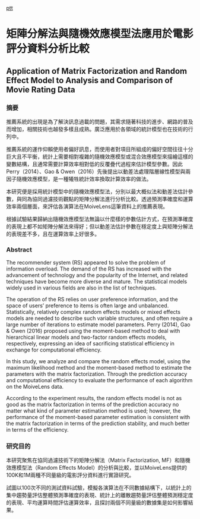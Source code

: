 [ptt](https://drive.google.com/open?id=1Ya5JFX-i1QslgECLnqseB03jZOPFGXpI)

# 矩陣分解法與隨機效應模型法應用於電影評分資料分析比較
## Application of Matrix Factorization and Random Effect Model to Analysis and Comparison of Movie Rating Data


### 摘要
推薦系統的出現是為了解決訊息過載的問題，其需求隨著科技的進步、網路的普及而增加，相關技術也越發多樣且成熟。廣泛應用於各領域的統計模型也在技術的行列中。

推薦系統的運作仰賴使用者偏好訊息，而使用者對項目所組成的偏好空間往往十分巨大且不平衡，統計上需要相對複雜的隨機效應模型或混合效應模型來描繪這樣的變數結構，且通常需要計算效率相對低的反覆疊代過程來估計模型參數。因此Perry（2014）、Gao & Owen（2016）先後提出以動差法處理階層線性模型與兩因子隨機效應模型，是一種犧牲統計效率換取計算效率的做法。

本研究便是採用統計模型中的隨機效應模型法，分別以最大概似法和動差法估計參數，與同為協同過濾技術觀點的矩陣分解法進行分析比較。透過預測準確度和運算效率兩個層面，來評估各演算法在MoiveLens這筆資料上的推薦表現。

根據試驗結果歸納出隨機效應模型法無論以什麼樣的參數估計方式，在預測準確度的表現上都不如矩陣分解法來得好；但以動差法估計參數在穩定度上與矩陣分解法的表現差不多，且在運算效率上好很多。

### Abstract
The recommender system (RS) appeared to solve the problem of information overload. The demand of the RS has increased with the advancement of technology and the popularity of the Internet, and related techniques have become more diverse and mature. The statistical models widely used in various fields are also in the list of techniques.

The operation of the RS relies on user preference information, and the space of users’ preference to items is often large and unbalanced. Statistically, relatively complex random effects models or mixed effects models are needed to describe such variable structures, and often require a large number of iterations to estimate model parameters. Perry (2014), Gao & Owen (2016) proposed using the moment-based method to deal with hierarchical linear models and two-factor random effects models, respectively, expressing an idea of sacrificing statistical efficiency in exchange for computational efficiency.

In this study, we analyze and compare the random effects model, using the maximum likelihood method and the moment-based method to estimate the parameters with the matrix factorization. Through the prediction accuracy and computational efficiency to evaluate the performance of each algorithm on the MoiveLens data.

According to the experiment results, the random effects model is not as good as the matrix factorization in terms of the prediction accuracy no matter what kind of parameter estimation method is used; however, the performance of the moment-based parameter estimation is consistent with the matrix factorization in terms of the prediction stability, and much better in terms of the efficiency.


### 研究目的
本研究聚焦在協同過濾技術下的矩陣分解法（Matrix Factorization, MF）和隨機效應模型法（Random Effects Model）的分析與比較，並以MoiveLens提供的100K和1M兩種不同量級的電影評分資料進行實證研究。

試圖以100次不同的測試資料試驗，模擬各演算法在不同數據結構下，以統計上的集中趨勢量評估整體預測準確度的表現、統計上的離散趨勢量評估整體預測穩定度的表現、平均運算時間評估運算效率，且探討兩個不同量級的數據集是如何影響結果。
